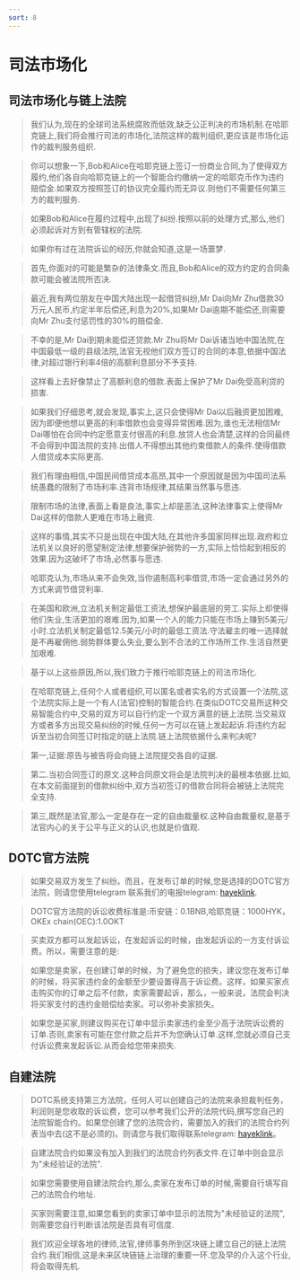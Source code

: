 ```yaml
---
sort: 8
---
```


# 司法市场化
## 司法市场化与链上法院
>我们认为,现在的全球司法系统腐败而低效,缺乏公正判决的市场机制.在哈耶克链上,我们将会推行司法的市场化,法院这样的裁判组织,更应该是市场化运作的裁判服务组织.

>你可以想象一下,Bob和Alice在哈耶克链上签订一份商业合同,为了使得双方履约,他们各自向哈耶克链上的一个智能合约缴纳一定的哈耶克币作为违约赔偿金.如果双方按照签订的协议完全履约而无异议.则他们不需要任何第三方的裁判服务.

>如果Bob和Alice在履约过程中,出现了纠纷.按照以前的处理方式,那么,他们必须起诉对方到有管辖权的法院.

>如果你有过在法院诉讼的经历,你就会知道,这是一场噩梦.

>首先,你面对的可能是繁杂的法律条文.而且,Bob和Alice的双方约定的合同条款可能会被法院所否决.

>最近,我有两位朋友在中国大陆出现一起借贷纠纷,Mr Dai向Mr Zhu借款30万元人民币,约定半年后偿还,利息为20%,如果Mr Dai逾期不能偿还,则需要向Mr Zhu支付惩罚性的30%的赔偿金.

>不幸的是,Mr Dai到期未能偿还贷款.Mr Zhu将Mr Dai诉诸当地中国法院,在中国最低一级的县级法院,法官无视他们双方签订的合同的本意,依据中国法律,对超过银行利率4倍的高额利息部分不予支持.

>这样看上去好像禁止了高额利息的借款.表面上保护了Mr Dai免受高利贷的损害.

>如果我们仔细思考,就会发现,事实上,这只会使得Mr Dai以后融资更加困难,因为即便他想以更高的利率借款也会变得异常困难.因为,谁也无法相信Mr Dai哪怕在合同中约定愿意支付很高的利息.放贷人也会清楚,这样的合同最终不会得到中国法院的支持.出借人不得想出其他约束借款人的条件.使得借款人借贷成本实际更高.

>我们有理由相信,中国民间借贷成本高昂,其中一个原因就是因为中国司法系统愚蠢的限制了市场利率.违背市场规律,其结果当然事与愿违.

>限制市场的法律,表面上看是良法,事实上却是恶法,这种法律事实上使得Mr Dai这样的借款人更难在市场上融资.

>这样的事情,其实不只是出现在中国大陆,在其他许多国家同样出现.政府和立法机关以良好的愿望制定法律,想要保护弱势的一方,实际上恰恰起到相反的效果.因为这破坏了市场,必然事与愿违.

>哈耶克认为,市场从来不会失效,当你遏制高利率借贷,市场一定会通过另外的方式来调节借贷利率.

>在美国和欧洲,立法机关制定最低工资法,想保护最底层的劳工.实际上却使得他们失业,生活更加的艰难.因为,如果一个人的能力只能在市场上赚到5美元/小时.立法机关制定最低12.5美元/小时的最低工资法.守法雇主的唯一选择就是不再雇佣他.弱势群体要么失业,要么到不合法的工作场所工作.生活自然更加艰难.

>基于以上这些原因,所以,我们致力于推行哈耶克链上的司法市场化.

>在哈耶克链上,任何个人或者组织,可以匿名或者实名的方式设置一个法院,这个法院实际上是一个有人(法官)控制的智能合约.在类似DOTC交易所这种交易智能合约中,交易的双方可以自行约定一个双方满意的链上法院.当交易双方或者多方出现交易纠纷的时候,任何一方可以在链上发起起诉.将违约方起诉至当初合同签订时指定的链上法院.链上法院依据什么来判决呢?

>第一,证据:原告与被告将会向链上法院提交各自的证据.

>第二.当初合同签订的原文.这种合同原文将会是法院判决的最根本依据.比如,在本文前面提到的借款纠纷中,双方当初签订的借款合同将会被链上法院完全支持.

>第三,既然是法官,那么一定是存在一定的自由裁量权.这种自由裁量权,是基于法官内心的关于公平与正义的认识,也就是价值观.


## DOTC官方法院

>如果交易双方发生了纠纷。而且，在发布订单的时候,您是选择的DOTC官方法院，则请您使用telegram 联系我们的电报telegram: [hayeklink](https://t.me/hayeklink).

>DOTC官方法院的诉讼收费标准是:币安链：0.1BNB,哈耶克链：1000HYK，OKEx chain(OEC):1.0OKT

>买卖双方都可以发起诉讼，在发起诉讼的时候，由发起诉讼的一方支付诉讼费。所以，需要注意的是:

>如果您是卖家，在创建订单的时候，为了避免您的损失，建议您在发布订单的时候，将买家违约金的金额至少要设置得高于诉讼费。这样，如果买家点击购买你的订单之后不付款，卖家需要起诉，那么，一般来说，法院会判决将买家支付的违约金赔偿给卖家。可以弥补卖家损失。

>如果您是买家,则建议购买在订单中显示卖家违约金至少高于法院诉讼费的订单.否则,卖家有可能在您付款之后并不为您确认订单.这样,您就必须自己支付诉讼费来发起诉讼.从而会给您带来损失.

## 自建法院

>DOTC系统支持第三方法院，任何人可以创建自己的法院来承担裁判任务，利润则是您收取的诉讼费，您可以参考我们公开的法院代码,撰写您自己的法院智能合约。如果您创建了您的法院合约，需要加入的我们的法院合约列表当中去(这不是必须的)。则请您与我们取得联系telegram: [hayeklink](https://t.me/hayeklink)。

>自建法院合约如果没有加入到我们的法院合约列表文件.在订单中则会显示为"未经验证的法院".

>如果您需要使用自建法院合约,那么,卖家在发布订单的时候,需要自行填写自己的法院合约地址.

>买家则需要注意,如果您看到的卖家订单中显示的法院为"未经验证的法院",则需要您自行判断该法院是否具有可信度.

>我们欢迎全球各地的律师,法官,律师事务所到区块链上建立自己的链上法院合约.我们相信,这是未来区块链链上治理的重要一环.您及早的介入这个行业,将会取得先机.